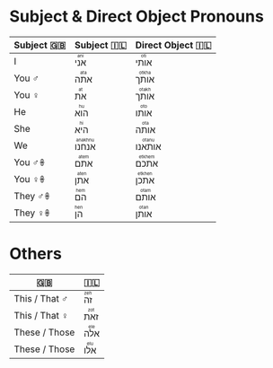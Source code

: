 # Subject & Direct Object Pronouns



| Subject 🇬🇧 | Subject 🇮🇱                         | Direct Object 🇮🇱                  |
|:---------- |:---------------------------------- |:--------------------------------- |
| I          | <ruby>אני<rt>ani</rt></ruby>       | <ruby>אותי<rt>oti</rt></ruby>     |
| You ♂︎     | <ruby>אתה<rt>ata</rt></ruby>       | <ruby>אותך<rt>otkha</rt></ruby>   |
| You ♀︎     | <ruby>את<rt>at</rt></ruby>         | <ruby>אותך<rt>otakh</rt></ruby>   |
| He         | <ruby>הוא<rt>hu</rt></ruby>        | <ruby>אותו<rt>oto</rt></ruby>     |
| She        | <ruby>היא<rt>hi</rt></ruby>        | <ruby>אותה<rt>ota</rt></ruby>     |
| We         | <ruby>אנחנו<rt>anakhnu</rt></ruby> | <ruby>אותאנו<rt>otanu</rt></ruby> |
| You ♂︎𖧚    | <ruby>אתם<rt>atem</rt></ruby>      | <ruby>אתכם<rt>etkhem</rt></ruby>  |
| You ♀︎𖧚    | <ruby>אתן<rt>aten</rt></ruby>      | <ruby>אתכן<rt>etkhen</rt></ruby>  |
| They ♂︎𖧚   | <ruby>הם<rt>hem</rt></ruby>        | <ruby>אותם<rt>otam</rt></ruby>    |
| They ♀︎𖧚   | <ruby>הן<rt>hen</rt></ruby>        | <ruby>אותן<rt>otan</rt></ruby>    |

# Others
| 🇬🇧             | 🇮🇱                           |
| -------------- | ---------------------------- |
| This / That ♂︎ | <ruby>זה<rt>zeh</rt></ruby>  |
| This / That ♀︎ | <ruby>זאת<rt>zot</rt></ruby> |
| These / Those  | <ruby>אלה<rt>ele</rt></ruby> |
| These / Those  | <ruby>אלו<rt>elu</rt></ruby> |


